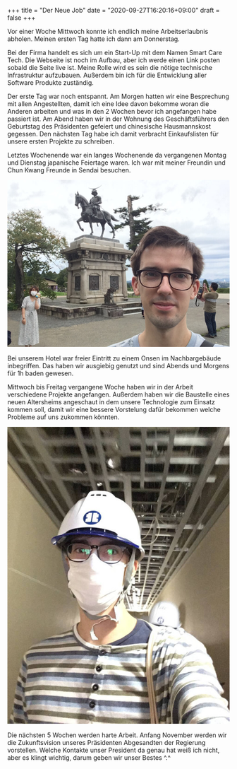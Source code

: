 +++
title = "Der Neue Job"
date = "2020-09-27T16:20:16+09:00"
draft = false
+++

Vor einer Woche Mittwoch konnte ich endlich meine Arbeitserlaubnis abholen.
Meinen ersten Tag hatte ich dann am Donnerstag.

Bei der Firma handelt es sich um ein Start-Up mit dem Namen Smart Care Tech.
Die Webseite ist noch im Aufbau, aber ich werde einen Link posten sobald die
Seite live ist. Meine Rolle wird es sein die nötige technische Infrastruktur
aufzubauen. Außerdem bin ich für die Entwicklung aller Software Produkte
zuständig.

Der erste Tag war noch entspannt. Am Morgen hatten wir eine Besprechung mit
allen Angestellten, damit ich eine Idee davon bekomme woran die Anderen arbeiten
und was in den 2 Wochen bevor ich angefangen habe passiert ist. Am Abend haben
wir in der Wohnung des Geschäftsführers den Geburtstag des Präsidenten gefeiert
und chinesische Hausmannskost gegessen. Den nächsten Tag habe ich damit
verbracht Einkaufslisten für unsere ersten Projekte zu schreiben.


Letztes Wochenende war ein langes Wochenende da vergangenen Montag und Dienstag
japanische Feiertage waren. Ich war mit meiner Freundin und Chun Kwang Freunde
in Sendai besuchen.

![Ich](/img/2020_09_27_work/selfie.jpeg)

Bei unserem Hotel war freier Eintritt zu einem Onsen im Nachbargebäude
inbegriffen. Das haben wir ausgiebig genutzt und sind Abends und Morgens für
1h baden gewesen.


Mittwoch bis Freitag vergangene Woche haben wir in der Arbeit verschiedene
Projekte angefangen. Außerdem haben wir die Baustelle eines neuen Altersheims
angeschaut in dem unsere Technologie zum Einsatz kommen soll, damit wir eine
bessere Vorstelung dafür bekommen welche Probleme auf uns zukommen könnten.

![Ich auf der Baustelle](/img/2020_09_27_work/construction.jpeg)

Die nächsten 5 Wochen werden harte Arbeit. Anfang November werden wir die
Zukunftsvision unseres Präsidenten Abgesandten der Regierung vorstellen.
Welche Kontakte unser President da genau hat weiß ich nicht, aber es klingt
wichtig, darum geben wir unser Bestes ^.^
